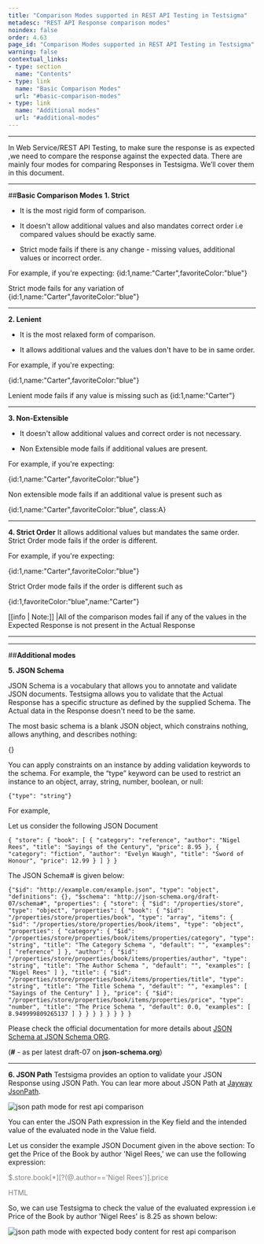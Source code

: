 ```yaml
---
title: "Comparison Modes supported in REST API Testing in Testsigma"
metadesc: "REST API Response comparison modes"
noindex: false
order: 4.63
page_id: "Comparison Modes supported in REST API Testing in Testsigma"
warning: false
contextual_links:
- type: section
  name: "Contents" 
- type: link
  name: "Basic Comparison Modes"
  url: "#basic-comparison-modes"
- type: link
  name: "Additional modes"
  url: "#additional-modes"
---
```


---
In Web Service/REST API Testing, to make sure the response is as expected ,we need to compare the response against the expected data. There are mainly four modes for comparing Responses in Testsigma. We’ll cover them in this document.
 
---
##**Basic Comparison Modes**
**1. Strict**
   * It is the most rigid form of comparison.
  
   * It doesn't allow additional values and also mandates correct order i.e compared values should be exactly same.
 
   * Strict mode fails if there is any change - missing values, additional values or incorrect order.

 
For example, if you're expecting:
{id:1,name:"Carter",favoriteColor:"blue"}
 
Strict mode fails for any variation of {id:1,name:"Carter",favoriteColor:"blue"}

---

**2. Lenient**

   * It is the most relaxed form of comparison.
  
   * It allows additional values and the values don't have to be in same order.
 
For example, if you're expecting:

{id:1,name:"Carter",favoriteColor:"blue"}
 
Lenient mode fails if any value is missing such as {id:1,name:"Carter"}

---

**3. Non-Extensible**
   * It doesn't allow additional values and correct order is not necessary.
 
   * Non Extensible mode fails if additional values are present.
 
For example, if you're expecting:

{id:1,name:"Carter",favoriteColor:"blue"}
 
Non extensible mode fails if an additional value is present such as

{id:1,name:"Carter",favoriteColor:"blue", class:A}

---

**4. Strict Order**
It allows additional values but mandates the same order.
Strict Order mode fails if the order is different.
 
For example, if you're expecting:

{id:1,name:"Carter",favoriteColor:"blue"}
 
Strict Order mode fails if the order is different such as 

{id:1,favoriteColor:"blue",name:"Carter"}

[[info | Note:]] 
|All of the comparison modes fail if any of the values in the Expected Response is not present in the Actual Response

---

---
##**Additional modes**

**5. JSON Schema**
   
JSON Schema is a vocabulary that allows you to annotate and validate JSON documents. Testsigma allows you to validate that the Actual Response has a specific structure as defined by the supplied Schema. The Actual data in the Response doesn't need to be the same.
 
The most basic schema is a blank JSON object, which constrains nothing, allows anything, and describes nothing:

{}

You can apply constraints on an instance by adding validation keywords to the schema. For example, the “type” keyword can be used to restrict an instance to an object, array, string, number, boolean, or null:

```
{"type": "string"}
```
 
For example,

Let us consider the following JSON Document

```
{ "store": { "book": [ { "category": "reference", "author": "Nigel Rees", "title": "Sayings of the Century", "price": 8.95 }, { "category": "fiction", "author": "Evelyn Waugh", "title": "Sword of Honour", "price": 12.99 } ] } }
``` 
 
The JSON Schema# is given below:

```
{"$id": "http://example.com/example.json", "type": "object", "definitions": {}, "$schema": "http://json-schema.org/draft-07/schema#", "properties": { "store": { "$id": "/properties/store", "type": "object", "properties": { "book": { "$id": "/properties/store/properties/book", "type": "array", "items": { "$id": "/properties/store/properties/book/items", "type": "object", "properties": { "category": { "$id": "/properties/store/properties/book/items/properties/category", "type": "string", "title": "The Category Schema ", "default": "", "examples": [ "reference" ] }, "author": { "$id": "/properties/store/properties/book/items/properties/author", "type": "string", "title": "The Author Schema ", "default": "", "examples": [ "Nigel Rees" ] }, "title": { "$id": "/properties/store/properties/book/items/properties/title", "type": "string", "title": "The Title Schema ", "default": "", "examples": [ "Sayings of the Century" ] }, "price": { "$id": "/properties/store/properties/book/items/properties/price", "type": "number", "title": "The Price Schema ", "default": 0.0, "examples": [ 8.949999809265137 ] } } } } } } } }
```

 
Please check the official documentation for more details about [JSON Schema at JSON Schema ORG](http://json-schema.org/).

(**#** - as per latest draft-07 on **json-schema.org**)

---

**6. JSON Path**
Testsigma provides an option to validate your JSON Response using JSON Path. You can lear more about JSON Path at [Jayway JsonPath](https://github.com/json-path/JsonPath).
 
![ json path mode for rest api comparison](https://docs.testsigma.com/images/comparision-types/json-path-rest-api-comparison-modes.png)

You can enter the JSON Path expression in the Key field and the intended value of the evaluated node in the Value field.
 
Let us consider the example JSON Document given in the above section:
To get the Price of the Book by author 'Nigel Rees,' we can use the following expression:

<span style="color:grey">$.store.book[*][?(@.author=='Nigel Rees')].price</span>


<span style="color:grey">HTML</span>
 
So, we can use Testsigma to check the value of the evaluated expression i.e Price of the Book by author 'Nigel Rees' is 8.25 as shown below:

![json path mode with expected body content for rest api comparison](https://docs.testsigma.com/images/comparision-types/json-path-with-expected-body-content-rest-api-comparison-modes.png)